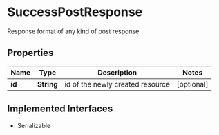

# SuccessPostResponse

Response format of any kind of post response

## Properties

Name | Type | Description | Notes
------------ | ------------- | ------------- | -------------
**id** | **String** | id of the newly created resource |  [optional]


## Implemented Interfaces

* Serializable


